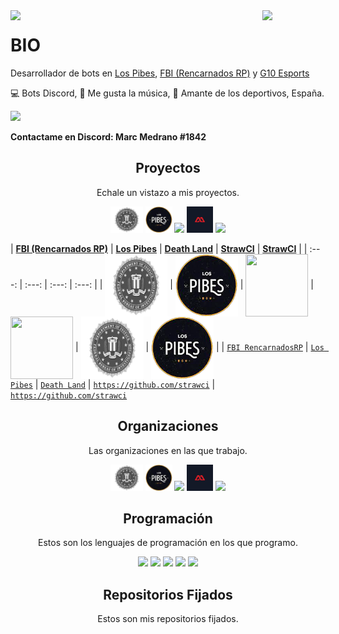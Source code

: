<img align='left' src='https://raw.githubusercontent.com/sammwyy/sammwyy/master/sprites/LinkFront_Beat.gif' width='20%'>  
<img align='right' src='https://raw.githubusercontent.com/sammwyy/sammwyy/master/sprites/zelda.gif' width='20%'> 

# BIO
Desarrollador de bots en [Los Pibes](https://discord.gg/5dSRw9mxp3), [FBI (Rencarnados RP)](https://discord.gg/g7GE4QpkXY) y [G10 Esports](https://discord.gg/sfJwnF2Tuc)

💻 Bots Discord, 🎸 Me gusta la música, 🚗 Amante de los deportivos, España.  
  
![](https://komarev.com/ghpvc/?username=elmarcz&color=blueviolet)

**Contactame en Discord: Marc Medrano
#1842**

<h2 align="center">Proyectos</h2>
<p align="center">Echale un vistazo a mis proyectos.</p>
<p align="center">
   <img src='https://raw.githubusercontent.com/elmarcz/elmarcz/main/Proyectos/FBIpng.png' height='42px'/> 
   <img src='https://raw.githubusercontent.com/elmarcz/elmarcz/main/Proyectos/Logo%20Los%20Pibes.png' height='42px'>
  <img src='https://i.ibb.co/M5Kg0gb/Death-Land.png' height='42px'>
  <img src='https://raw.githubusercontent.com/elmarcz/elmarcz/main/Proyectos/Movies%20%26%20Talk.jpg' height='42px'>
  <img src='https://i.ibb.co/hfnst4L/G10-new-logo.jpg' height='42px'>
  </p>
  
| <a href="https://discord.gg/arQR7nbc2y" target="_blank">**FBI (Rencarnados RP)**</a> | <a href="https://dotmsn.com" target="_blank">**Los Pibes**</a> | <a href="https://enhancedtwitch.com" target="_blank">**Death Land**</a> | <a href="https://github.com/strawci" target="_blank">**StrawCI**</a> | <a href="https://github.com/strawci" target="_blank">**StrawCI**</a> |
| :---: | :---: | :---: | :---: |
| <img align='center' src='https://raw.githubusercontent.com/elmarcz/elmarcz/main/Proyectos/FBIpng.png' width="100px" height='100px'> | <img align='center' src='https://raw.githubusercontent.com/elmarcz/elmarcz/main/Proyectos/Logo%20Los%20Pibes.png' width="100px"  height='100px'> | <img align='center' width="100px" src='https://camo.githubusercontent.com/b4d0f47f4fb6bc90743927c777267398df711d1d87efc9aa221e6f96150468d5/68747470733a2f2f692e6962622e636f2f4d354b673067622f44656174682d4c616e642e706e67' height='100px'>  | <img align='center' src='https://avatars.githubusercontent.com/u/81942507?s=200&v=4' width="100px" height='100px'> | <img align='center' src='https://raw.githubusercontent.com/elmarcz/elmarcz/main/Proyectos/FBIpng.png' width="100px" height='100px'> | <img align='center' src='https://raw.githubusercontent.com/elmarcz/elmarcz/main/Proyectos/Logo%20Los%20Pibes.png' width="100px"  height='100px'> |
| <a href="https://discord.io/fbirencarnadosRP" target="_blank">`FBI RencarnadosRP`</a> | <a href="https://discord.gg/utnkA5xZDu" target="_blank">`Los Pibes`</a> | <a href="https://github.com/elmarcz/Death-Land" target="_blank">`Death Land`</a> | <a href="https://github.com/strawci" target="_blank">`https://github.com/strawci`</a> | <a href="https://github.com/strawci" target="_blank">`https://github.com/strawci`</a>

  
 <h2 align="center">Organizaciones</h2>
<p align="center">Las organizaciones en las que trabajo.</p>
<p align="center">
   <img src='https://raw.githubusercontent.com/elmarcz/elmarcz/main/Proyectos/FBIpng.png' height='42px'/>
   <img src='https://raw.githubusercontent.com/elmarcz/elmarcz/main/Proyectos/Logo%20Los%20Pibes.png' height='42px'>
  <img src='https://i.ibb.co/M5Kg0gb/Death-Land.png' height='42px'>
  <img src='https://raw.githubusercontent.com/elmarcz/elmarcz/main/Proyectos/Movies%20%26%20Talk.jpg' height='42px'>
  <img src='https://i.ibb.co/hfnst4L/G10-new-logo.jpg' height='42px'>
  </p>


<h2 align="center">Programación</h2>
<p align="center">Estos son los lenguajes de programación en los que programo.</p>

<p align="center">
   <img src='https://raw.githubusercontent.com/sammwyy/sammwyy/master/skills/css.png' height='42px'/>
   <img src='https://raw.githubusercontent.com/sammwyy/sammwyy/master/skills/html.png' height='42px'>
  <img src='https://raw.githubusercontent.com/sammwyy/sammwyy/master/skills/java.png' height='42px'>
  <img src='https://raw.githubusercontent.com/sammwyy/sammwyy/master/skills/javascript.jpg' height='42px'>
   <img src='https://raw.githubusercontent.com/sammwyy/sammwyy/master/skills/nodejs.png' height='42px'>
  </p>
  
  <h2 align="center">Repositorios Fijados</h2>
<p align="center">Estos son mis repositorios fijados.</p>
